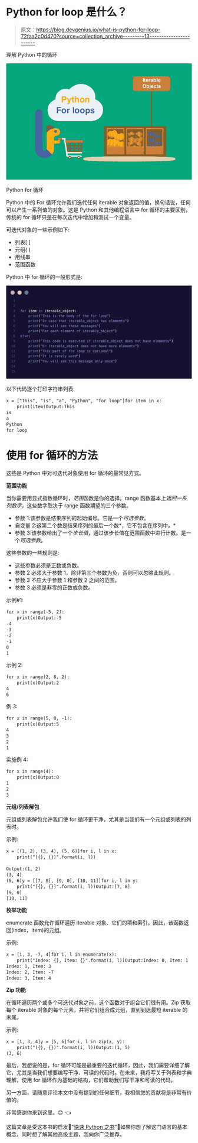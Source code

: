 # Python for loop 是什么？

> 原文：<https://blog.devgenius.io/what-is-python-for-loop-72faa2c0d470?source=collection_archive---------13----------------------->

理解 Python 中的循环

![](img/c2dcb016cb9cdfbb6ad9127c45c78b16.png)

Python for 循环

Python 中的 For 循环允许我们迭代任何 iterable 对象返回的值，换句话说，任何可以产生一系列值的对象。这是 Python 和其他编程语言中 for 循环的主要区别，传统的 for 循环只是在每次迭代中增加和测试一个变量。

可迭代对象的一些示例如下:

*   列表[ ]
*   元组( )
*   用线串
*   范围函数

Python 中 for 循环的一般形式是:

![](img/4b1210ba2c1f17c773e907e1ab3d2ba9.png)

以下代码逐个打印字符串列表:

```
x = ["This", "is", "a", "Python", "for loop"]for item in x:
    print(item)Output:This
is
a
Python
for loop
```

# 使用 for 循环的方法

这些是 Python 中对可迭代对象使用 for 循环的最常见方式。

**范围功能**

当你需要用显式指数循环时，*范围*函数是你的选择。range 函数基本上*返回一系列数字*，这些数字取决于 range 函数期望的三个参数。

*   参数 1:该参数是结果序列的起始编号。它是一个*可选参数*。
*   自变量 2:这第二个数是结果序列的最后一个数*，它不包含在序列中。*
*   参数 3:该参数给出了一个*步长值*，通过该步长值在范围函数中进行计数。是一个*可选参数*。

这些参数的一些规则是:

*   这些参数必须是正数或负数。
*   参数 2 必须大于参数 1，除非第三个参数为负，否则可以忽略此规则。
*   参数 3 不应大于参数 1 和参数 2 之间的范围。
*   参数 3 必须是非零的正数或负数。

示例#1:

```
for x in range(-5, 2):
    print(x)Output:-5
-4
-3
-2
-1
0
1
```

示例 2:

```
for x in range(2, 8, 2):
    print(x)Output:2
4
6
```

例 3:

```
for x in range(5, 0, -1):
    print(x)Output:5
4
3
2
1
```

实施例 4:

```
for x in range(4):
    print(x)Output:0
1
2
3
```

**元组/列表解包**

元组或列表解包允许我们使 for 循环更干净，尤其是当我们有一个元组或列表的列表时。

示例:

```
x = [(1, 2), (3, 4), (5, 6)]for i, l in x:
    print("({}, {})".format(i, l))

Output:(1, 2)
(3, 4)
(5, 6)y = [[7, 8], [9, 0], [10, 11]]for i, l in y:
    print("[{}, {}]".format(i, l))Output:[7, 8]
[9, 0]
[10, 11]
```

**枚举功能**

enumerate 函数允许循环遍历 iterable 对象、它们的项和索引。因此，该函数返回(index，item)的元组。

示例:

```
x = [1, 3, -7, 4]for i, l in enumerate(x):
    print("Index: {}, Item: {}".format(i, l))Output:Index: 0, Item: 1
Index: 1, Item: 3
Index: 2, Item: -7
Index: 3, Item: 4
```

**Zip 功能**

在循环遍历两个或多个可迭代对象之前，这个函数对于组合它们很有用。Zip 获取每个 iterable 对象的每个元素，并将它们组合成元组，直到到达最短 iterable 的末尾。

示例:

```
x = [1, 3, 4]y = [5, 6]for i, l in zip(x, y):
    print("({}, {})".format(i, l))Output:(1, 5)
(3, 6)
```

最后，我想说的是，for 循环可能是最重要的迭代循环，因此，我们需要详细了解它，尤其是当我们想要编写干净、可读的代码时。在未来，我将写关于列表和字典理解，使用 for 循环作为基础的结构，它们帮助我们写干净和可读的代码。

另一方面，请随意评论本文中没有提到的任何细节，我相信您的贡献将是非常有价值的。

非常感谢你来到这里。😊 👈

这篇文章是受这本书的启发📖"[快速 Python 之书](https://books.google.co.cr/books/about/The_Quick_Python_Book.html?id=urVEzQEACAAJ&source=kp_book_description&redir_esc=y)"📖如果你想了解这门语言的基本概念，同时想了解其他高级主题，我向你广泛推荐。